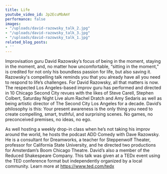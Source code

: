 ```yaml
---
title: Life
youtube_video_id: Jp2EcuMbAmY
performance: false
images:
- "/uploads/david-razowsky_talk_2.jpg"
- "/uploads/david-razowsky_talk_3.jpg"
- "/uploads/david-razowsky_talk_1.jpg"
related_blog_posts:
- ''
---
```


Improvisation guru David Razowsky’s focus of being in the moment, staying in the moment, and, no matter how uncomfortable, “sitting in the moment,” is credited for not only his boundless passion for life, but also saving it. Razowsky's compelling talk reminds you that you already have all you need to respond to life’s challenges. For David Razowsky, all that matters is now. The respected Los Angeles-based improv guru has performed and directed in 10 Chicago Second City revues with the likes of Steve Carell, Stephen Colbert, Saturday Night Live alum Rachel Dratch and Amy Sedaris as well as being artistic director of The Second City Los Angeles for a decade. David’s philosophy is this: Your present awareness is the only thing you need to create compelling, smart, truthful, and surprising scenes. No games, no preconceived premises, no ideas, no ego.

As well hosting a weekly drop-in class when he’s not taking his improv around the world, he hosts the podcast ADD Comedy with Dave Razowsky. He is a consultant for Dreamworks, a teacher for Steppenwolf Theater, professor for California State University, and he directed two productions for Amsterdam’s Boom Chicago Theatre. David’s  also a member of the Reduced Shakespeare Company. This talk was given at a TEDx event using the TED conference format but independently organized by a local community. Learn more at https://www.ted.com/tedx
